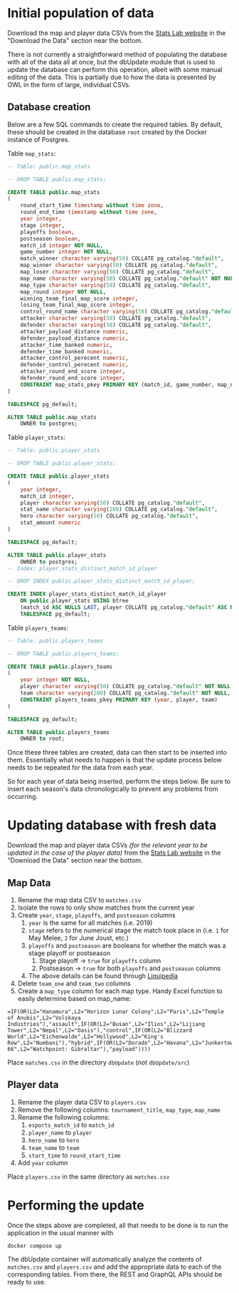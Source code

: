 # Initial population of data

Download the map and player data CSVs from the [Stats Lab website](https://overwatchleague.com/en-us/statslab) in the "Download the Data" section near the bottom.

There is not currently a straightforward method of populating the database with all of the data all at once, but the dbUpdate module that is used to update the database can perform this operation, albeit with some manual editing of the data. This is partially due to how the data is presented by OWL in the form of large, individual CSVs.

## Database creation

Below are a few SQL commands to create the required tables. By default, these should be created in the database `root` created by the Docker instance of Postgres.

Table `map_stats`:
```sql
-- Table: public.map_stats

-- DROP TABLE public.map_stats;

CREATE TABLE public.map_stats
(
    round_start_time timestamp without time zone,
    round_end_time timestamp without time zone,
    year integer,
    stage integer,
    playoffs boolean,
    postseason boolean,
    match_id integer NOT NULL,
    game_number integer NOT NULL,
    match_winner character varying(50) COLLATE pg_catalog."default",
    map_winner character varying(50) COLLATE pg_catalog."default",
    map_loser character varying(50) COLLATE pg_catalog."default",
    map_name character varying(50) COLLATE pg_catalog."default" NOT NULL,
    map_type character varying(50) COLLATE pg_catalog."default",
    map_round integer NOT NULL,
    winning_team_final_map_score integer,
    losing_team_final_map_score integer,
    control_round_name character varying(50) COLLATE pg_catalog."default",
    attacker character varying(50) COLLATE pg_catalog."default",
    defender character varying(50) COLLATE pg_catalog."default",
    attacker_payload_distance numeric,
    defender_payload_distance numeric,
    attacker_time_banked numeric,
    defender_time_banked numeric,
    attacker_control_perecent numeric,
    defender_control_perecent numeric,
    attacker_round_end_score integer,
    defender_round_end_score integer,
    CONSTRAINT map_stats_pkey PRIMARY KEY (match_id, game_number, map_name, map_round)
)

TABLESPACE pg_default;

ALTER TABLE public.map_stats
    OWNER to postgres;
```

Table `player_stats`:

```sql
-- Table: public.player_stats

-- DROP TABLE public.player_stats;

CREATE TABLE public.player_stats
(
    year integer,
    match_id integer,
    player character varying(50) COLLATE pg_catalog."default",
    stat_name character varying(100) COLLATE pg_catalog."default",
    hero character varying(50) COLLATE pg_catalog."default",
    stat_amount numeric
)

TABLESPACE pg_default;

ALTER TABLE public.player_stats
    OWNER to postgres;
-- Index: player_stats_distinct_match_id_player

-- DROP INDEX public.player_stats_distinct_match_id_player;

CREATE INDEX player_stats_distinct_match_id_player
    ON public.player_stats USING btree
    (match_id ASC NULLS LAST, player COLLATE pg_catalog."default" ASC NULLS LAST)
    TABLESPACE pg_default;
```

Table `players_teams`:
```sql
-- Table: public.players_teams

-- DROP TABLE public.players_teams;

CREATE TABLE public.players_teams
(
    year integer NOT NULL,
    player character varying(50) COLLATE pg_catalog."default" NOT NULL,
    team character varying(100) COLLATE pg_catalog."default" NOT NULL,
    CONSTRAINT players_teams_pkey PRIMARY KEY (year, player, team)
)

TABLESPACE pg_default;

ALTER TABLE public.players_teams
    OWNER to root;
```

Once these three tables are created, data can then start to be inserted into them. Essentially what needs to happen is that the update process below needs to be repeated for the data from each year.

So for each year of data being inserted, perform the steps below. Be sure to insert each season's data chronologically to prevent any problems from occurring.

# Updating database with fresh data

Download the map and player data CSVs *(for the relevant year to be updated in the case of the player data)* from the [Stats Lab website](https://overwatchleague.com/en-us/statslab) in the "Download the Data" section near the bottom.

## Map Data

1. Rename the map data CSV to `matches.csv`
2. Isolate the rows to only show matches from the current year
3. Create `year`, `stage`, `playoffs`, and `postseason` columns
   1. `year` is the same for all matches (i.e. 2019)
   2. `stage` refers to the numerical stage the match took place in (i.e. `1` for May Melee, `2` for June Joust, etc.)
   3. `playoffs` and `postseason` are booleans for whether the match was a stage playoff or postseason
      1. Stage playoff → `true` for `playoffs` column
      2. Postseason → `true` for both `playoffs` and `postseason` columns
   4. The above details can be found through [Liquipedia](https://liquipedia.net/overwatch/Overwatch_League/Season_4/Regular_Season)
4. Delete `team_one` and `team_two` columns
5. Create a `map_type` column for each map type. Handy Excel function to easily determine based on map_name:
```excel
=IF(OR(L2="Hanamura",L2="Horizon Lunar Colony",L2="Paris",L2="Temple of Anubis",L2="Volskaya Industries"),"assault",IF(OR(L2="Busan",L2="Ilios",L2="Lijiang Tower",L2="Nepal",L2="Oasis"),"control",IF(OR(L2="Blizzard World",L2="Eichenwalde",L2="Hollywood",L2="King's Row",L2="Numbani"),"hybrid",IF(OR(L2="Dorado",L2="Havana",L2="Junkertown",L2="Rialto",L2="Route 66",L2="Watchpoint: Gibraltar"),"payload"))))
```

Place `matches.csv` in the directory `dbUpdate` (not `dbUpdate/src`)

## Player data

1. Rename the player data CSV to `players.csv`
2. Remove the following columns: `tournament_title`, `map_type`, `map_name`
3. Rename the following columns:
   1. `esports_match_id` to `match_id`
   2. `player_name` to `player`
   3. `hero_name` to `hero`
   4. `team_name` to `team`
   5. `start_time` to `round_start_time`
4. Add `year` column 

Place `players.csv` in the same directory as `matches.csv`

# Performing the update

Once the steps above are completed, all that needs to be done is to run the application in the usual manner with

```
docker compose up
```

The dbUpdate container will automatically analyze the contents of `matches.csv` and `players.csv` and add the appropriate data to each of the corresponding tables. From there, the REST and GraphQL APIs should be ready to use.